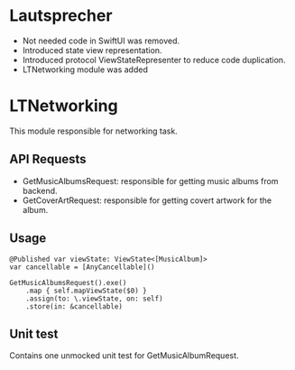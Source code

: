 # Lautsprecher

- Not needed code in SwiftUI was removed.
- Introduced state view representation.
- Introduced protocol ViewStateRepresenter to reduce code duplication.
- LTNetworking module was added

# LTNetworking

This module responsible for networking task.

## API Requests

- GetMusicAlbumsRequest: responsible for getting music albums from backend.
- GetCoverArtRequest: responsible for getting covert artwork for the album.

## Usage

```
@Published var viewState: ViewState<[MusicAlbum]>    
var cancellable = [AnyCancellable]()

GetMusicAlbumsRequest().exe()
    .map { self.mapViewState($0) }
    .assign(to: \.viewState, on: self)
    .store(in: &cancellable)
```

## Unit test

Contains one unmocked unit test for GetMusicAlbumRequest.

